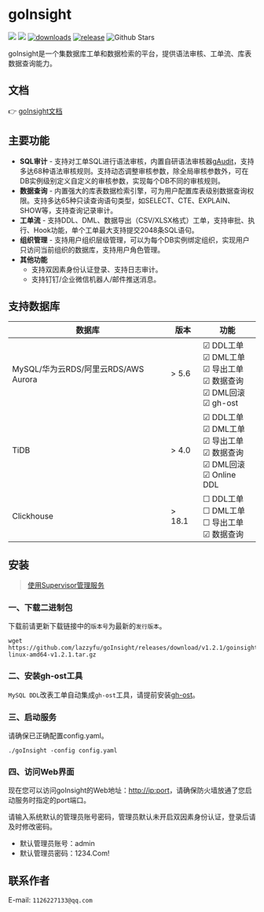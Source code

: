 # goInsight

![](https://img.shields.io/github/languages/top/lazzyfu/goInsight)
![](https://img.shields.io/static/v1?label=License&message=MIT&color=green&?style=flat-square)
[![downloads](https://img.shields.io/github/downloads/lazzyfu/goInsight/total.svg)](https://github.com/lazzyfu/goInsight/releases)
[![release](https://img.shields.io/github/v/release/lazzyfu/goInsight.svg)](https://github.com/lazzyfu/goInsight/releases)
<img alt="Github Stars" src="https://img.shields.io/github/stars/lazzyfu/goInsight?logo=github">


goInsight是一个集数据库工单和数据检索的平台，提供语法审核、工单流、库表数据查询能力。

## 文档
:point_right: [goInsight文档](https://github.com/lazzyfu/goInsight/wiki)

## 主要功能
- **SQL审计** - 支持对工单SQL进行语法审核，内置自研语法审核器[gAudit](https://github.com/lazzyfu/gAudit)，支持多达68种语法审核规则。支持动态调整审核参数，除全局审核参数外，可在DB实例级别定义自定义的审核参数，实现每个DB不同的审核规则。
- **数据查询** - 内置强大的库表数据检索引擎，可为用户配置库表级别数据查询权限。支持多达65种只读查询语句类型，如SELECT、CTE、EXPLAIN、SHOW等，支持查询记录审计。
- **工单流** - 支持DDL、DML、数据导出（CSV/XLSX格式）工单，支持审批、执行、Hook功能，单个工单最大支持提交2048条SQL语句。
- **组织管理** - 支持用户组织层级管理，可以为每个DB实例绑定组织，实现用户只访问当前组织的数据库，支持用户角色管理。
- **其他功能**
  - 支持双因素身份认证登录、支持日志审计。
  - 支持钉钉/企业微信机器人/邮件推送消息。

## 支持数据库
| 数据库                               | 版本   | 功能                                                                                                                          |
| ------------------------------------ | ------ | ----------------------------------------------------------------------------------------------------------------------------- |
| MySQL/华为云RDS/阿里云RDS/AWS Aurora | > 5.6  | &#9745; DDL工单 <br> &#9745; DML工单 <br> &#9745; 导出工单 <br> &#9745; 数据查询 <br> &#9745; DML回滚 <br> &#9745; gh-ost     |
| TiDB                                 | > 4.0  | &#9745; DDL工单 <br> &#9745; DML工单 <br> &#9745; 导出工单 <br> &#9745; 数据查询 <br> &#9745; DML回滚 <br> &#9745; Online DDL |
| Clickhouse                           | > 18.1 | &#9744; DDL工单 <br> &#9744; DML工单 <br> &#9744; 导出工单 <br> &#9745; 数据查询                                              |

## 安装
> [使用Supervisor管理服务](https://github.com/lazzyfu/goInsight/wiki/Service-Deployment)

### 一、下载二进制包

下载前请更新下载链接中的`版本号`为最新的`发行版本`。

```
wget https://github.com/lazzyfu/goInsight/releases/download/v1.2.1/goinsight-linux-amd64-v1.2.1.tar.gz
```

### 二、安装gh-ost工具

`MySQL DDL`改表工单自动集成`gh-ost`工具，请提前安装[gh-ost](https://github.com/github/gh-ost)。

### 三、启动服务

请确保已正确配置config.yaml。

```
./goInsight -config config.yaml
```

### 四、访问Web界面

现在您可以访问goInsight的Web地址：<http://ip:port>，请确保防火墙放通了您启动服务时指定的port端口。

请输入系统默认的管理员账号密码，管理员默认未开启双因素身份认证，登录后请及时修改密码。

- 默认管理员账号：admin
- 默认管理员密码：1234.Com!


## 联系作者

E-mail: `1126227133@qq.com`